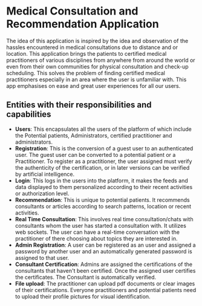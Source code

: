 # Medical Consultation and Recommendation Application #
The idea of this application is inspired by the idea and observation of the hassles encountered in medical consultations due to distance and or location.
This application brings the patients to certified medical practitioners of various disciplines from anywhere from around the world or even from their own communities for physical consultation and check-up scheduling.
This solves the problem of finding certified medical practitioners especially in an area where the user is unfamiliar with.
This app emphasises on ease and great user experiences for all our users.

## Entities with their responsibilities and capabilities ##
- **Users**: This encapsulates all the users of the platform of which include the Potential patients, Administrators, certified practitioner and administrators.
- **Registration**: This is the conversion of a guest user to an authenticated user. The guest user can be converted to a potential patient or a Practitioner. To register as a practitioner, the user assigned must verify the authenticity of the certification, or in later versions can be verified by artificial intelligence.
- **Login**: This logs in the users into the platform, it makes the feeds and data displayed to them personalized according to their recent activities or authorization level.
- **Recommendation**: This is unique to potential patients. It recommends consultants or articles according to search patterns, location or recent activities.
- **Real Time Consultation**: This involves real time consultation/chats with consultants whom the user has started a consultation with. It utilizes web sockets. The user can have a real-time conversation with the practitioner of there choosing about topics they are interested in.
- **Admin Registration**: A user can be registered as an user and assigned a password by another user and an automatically generated password is assigned to that user.
- **Consultant Certification**: Admins are assigned the certifications of the consultants that haven't been certified. Once the assigned user certifies the certificates. The Consultant is automatically verified.
- **File upload**: The practitioner can upload pdf documents or clear images of their certifications. Everyone practitioners and potential patients need to upload their profile pictures for visual identification.
